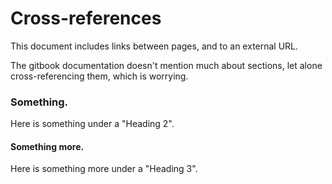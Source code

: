 # Cross-references

This document includes links between pages, and to an external URL.

The gitbook documentation doesn't mention much about sections, let alone cross-referencing them, which is worrying.

### Something.

Here is something under a "Heading 2".

#### Something more.

Here is something more under a "Heading 3".

